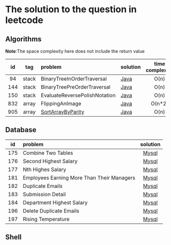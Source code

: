 # The solution to the question in leetcode

## Algorithms

**Note**:The space complexity here does not include the return value

|  id  |  tag  | problem                                                      | solution                                                     | time complexity | space complexity |
| :--: | :---: | :----------------------------------------------------------- | ------------------------------------------------------------ | :-------------: | :--------------: |
|  94  | stack | BinaryTreeInOrderTraversal                                   | [Java](./algorithms/java/src/main/java/org/jessenpan/leetcode/S94BinaryTreeInOrderTraversal.java) |      O(n)       |                  |
| 144  | stack | BinaryTreePreOrderTraversal                                  | [Java](./algorithms/java/src/main/java/org/jessenpan/leetcode/S144BinaryTreePreOrderTraversal.java) |      O(n)       |                  |
| 150  | stack | EvaluateReversePolishNotation                                | [Java](./algorithms/java/src/main/java/org/jessenpan/leetcode/S150EvaluateReversePolishNotation.java) |      O(n)       |                  |
| 832  | array | FlippingAnImage                                              | [Java](./algorithms/java/src/main/java/org/jessenpan/leetcode/S832FlippingAnImage.java) |     O(n*2)      |       O(1)       |
| 905  | array | [SortArrayByParity](https://leetcode-cn.com/problems/sort-array-by-parity/) | [Java](./algorithms/java/src/main/java/org/jessenpan/leetcode/S905SortArrayByParity.java) |      O(n)       |       O(1)       |

## Database

|  id  | problem                                    |                           solution                           |
| :--: | :----------------------------------------- | :----------------------------------------------------------: |
| 175  | Combine Two Tables                         |      [Mysql](./database/mysql/175.CombineTwoTables.sql)      |
| 176  | Second Highest Salary                      |    [Mysql](./database/mysql/176.SecondHighestSalary.sql)     |
| 177  | Nth Highes Salary                          |     [Mysql](./database/mysql/177.NthHightestSalary.sql)      |
| 181  | Employees Earning More Than Their Managers | [Mysql](./database/mysql/181.EmployeesEarningMoreThanTheirManagers.sql) |
| 182  | Duplicate Emails                           |      [Mysql](./database/mysql/182.DuplicateEmails.sql)       |
| 183  | Submission Detail                          |      [Mysql](./database/mysql/183.SubmissionDetail.sql)      |
| 184  | Department Highest Salary                  |  [Mysql](./database/mysql/184.DepartmentHighestSalary.sql)   |
| 196  | Delete Duplicate Emails                    |   [Mysql](./database/mysql/196.DeleteDuplicateEmails.sql)    |
| 197  | Rising Temperature                         |     [Mysql](./database/mysql/197.RisingTemperature.sql)      |

## Shell

